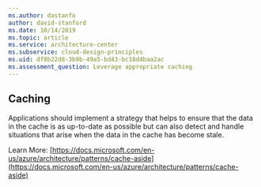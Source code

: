 ```yaml
---
ms.author: dastanfo
author: david-stanford
ms.date: 10/14/2019
ms.topic: article
ms.service: architecture-center
ms.subservice: cloud-design-principles
ms.uid: df8b22d8-3b9b-49a5-bd43-bc18d4baa2ac
ms.assessment_question: Leverage appropriate caching
---
```

## Caching

Applications should implement a strategy that helps to ensure that the data in the cache is as up-to-date as possible but can also detect and handle situations that arise when the data in the cache has become stale.

Learn More: [https://docs.microsoft.com/en-us/azure/architecture/patterns/cache-aside](https://docs.microsoft.com/en-us/azure/architecture/patterns/cache-aside)
